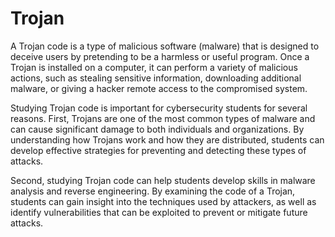 # Trojan
A Trojan code is a type of malicious software (malware) that is designed to deceive users by pretending to be a harmless or useful program. Once a Trojan is installed on a computer, it can perform a variety of malicious actions, such as stealing sensitive information, downloading additional malware, or giving a hacker remote access to the compromised system.

Studying Trojan code is important for cybersecurity students for several reasons. First, Trojans are one of the most common types of malware and can cause significant damage to both individuals and organizations. By understanding how Trojans work and how they are distributed, students can develop effective strategies for preventing and detecting these types of attacks.

Second, studying Trojan code can help students develop skills in malware analysis and reverse engineering. By examining the code of a Trojan, students can gain insight into the techniques used by attackers, as well as identify vulnerabilities that can be exploited to prevent or mitigate future attacks.
